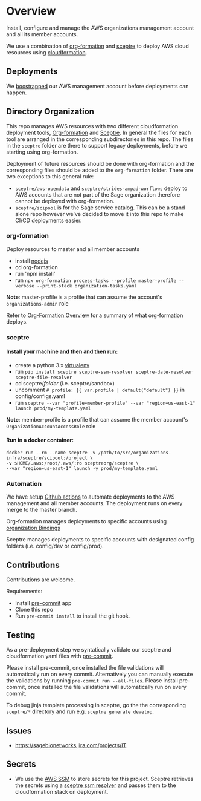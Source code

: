 # Overview
Install, configure and manage the AWS organizations management account
and all its member accounts.

We use a combination of [org-formation][1] and [sceptre][2] to deploy AWS cloud resources
using [cloudformation][4].

## Deployments
We [boostrapped](./org-formation/000-bootstrap/README.md)
our AWS management account before deployments can happen.

## Directory Organization

This repo manages AWS resources with two different cloudformation deployment tools,
[Org-formation][1] and [Sceptre][2].  In general the files for each tool are arranged
in the corresponding subdirectories in this repo.  The files in the `sceptre` folder are
there to support legacy deployments, before we starting using org-formation.

Deployment of future resources should be done with org-formation and the corresponding
files should be added to the `org-formation` folder. There are two exceptions to this
general rule:

* `sceptre/aws-opendata` and `sceptre/strides-ampad-worflows` deploy to AWS accounts that
   are not part of the Sage organization therefore cannot be deployed with org-formation.
* `sceptre/scipool` is for the Sage service catalog.  This can be a stand alone repo
   however we've decided to move it into this repo to make  CI/CD deployments easier.


### org-formation

Deploy resources to master and all member accounts

* install [nodejs][3]
* cd org-formation
* run 'npm install'
* run `npx org-formation process-tasks --profile master-profile --verbose --print-stack organization-tasks.yaml`

__Note__: master-profile is a profile that can assume the account's `organizations-admin` role

Refer to [Org-Formation Overview](./org-formation/README.md) for a summary of what org-formation deploys.

### sceptre


#### Install your machine and then and then run:

* create a python 3.x [virtualenv](https://packaging.python.org/guides/installing-using-pip-and-virtual-environments/)
* run `pip install sceptre sceptre-ssm-resolver sceptre-date-resolver sceptre-file-resolver`
* cd sceptre/_folder_  (i.e. sceptre/sandbox)
* uncomment `# profile: {{ var.profile | default("default") }}` in config/configs.yaml
* run `sceptre --var "profile=member-profile" --var "region=us-east-1" launch prod/my-template.yaml`

__Note__: member-profile is a profile that can assume the member account's `OrganizationAccountAccessRole` role

#### Run in a docker container:

```
docker run --rm --name sceptre -v /path/to/src/organizations-infra/sceptre/scipool:/project \
-v $HOME/.aws:/root/.aws/:ro sceptreorg/sceptre \
--var "region=us-east-1" launch -y prod/my-template.yaml
```

### Automation
We have setup [Github actions](https://github.com/Sage-Bionetworks-IT/organizations-infra/actions) to automate
deployments to the AWS management and all member accounts. The deployment runs on every merge to the master branch.

Org-formation manages deployments to specific accounts using
[organization Bindings](https://github.com/org-formation/org-formation-cli/blob/master/docs/cloudformation-resources.md#organizationbinding-where-to-create-which-resource)

Sceptre manages deployments to specific accounts with designated config folders (i.e. config/dev or config/prod).


## Contributions
Contributions are welcome.

Requirements:
* Install [pre-commit](https://pre-commit.com/#install) app
* Clone this repo
* Run `pre-commit install` to install the git hook.

## Testing
As a pre-deployment step we syntatically validate our sceptre and
cloudformation yaml files with [pre-commit](https://pre-commit.com).

Please install pre-commit, once installed the file validations will
automatically run on every commit.  Alternatively you can manually
execute the validations by running `pre-commit run --all-files`.
Please install pre-commit, once installed the file validations will
automatically run on every commit.

To debug jinja template processing in sceptre, go the the corresponding
`sceptre/*` directory and run e.g. `sceptre generate develop`.

## Issues
* https://sagebionetworks.jira.com/projects/IT

## Secrets
* We use the [AWS SSM](https://docs.aws.amazon.com/systems-manager/latest/userguide/systems-manager-paramstore.html)
to store secrets for this project.  Sceptre retrieves the secrets using
a [sceptre ssm resolver](https://github.com/cloudreach/sceptre/tree/v1/contrib/ssm-resolver)
and passes them to the cloudformation stack on deployment.


[1]: https://github.com/org-formation/org-formation-cli
[2]: https://github.com/Sceptre/sceptre
[3]: https://nodejs.org/en/download/package-manager/
[4]: https://docs.aws.amazon.com/AWSCloudFormation/latest/UserGuide/Welcome.html
